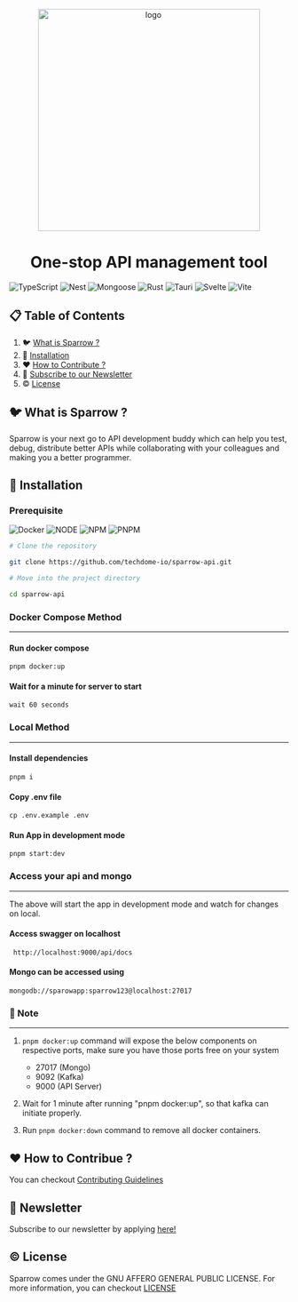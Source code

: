 <p align="center">
<a href="https://sparrows-newsletter.beehiiv.com/subscribe">
<img src="https://sparrowassets.blob.core.windows.net/publicassest/sparrow-logo.png" width="400" alt="logo"/>
</a>
</p>
 
<h1 align="center">
One-stop API management tool
</h1>
 
![TypeScript](https://img.shields.io/badge/-TypeScript-black?style=for-the-badge&logoColor=white&logo=typescript&color=2F73BF)
![Nest](https://img.shields.io/badge/-NestJs-black?style=for-the-badge&logo=nestjs&color=E0234D)
![Mongoose](https://img.shields.io/badge/-MongoDB-black?style=for-the-badge&logoColor=white&logo=mongodb&color=127237)
![Rust](https://img.shields.io/badge/-Rust-black?style=for-the-badge&logoColor=white&logo=rust&color=000000)
![Tauri](https://img.shields.io/badge/Tauri-FFC131?style=for-the-badge&logo=Tauri&logoColor=white)
![Svelte](https://img.shields.io/badge/Svelte-4A4A55?style=for-the-badge&logo=svelte&logoColor=FF3E00)
![Vite](https://img.shields.io/badge/Vite-B73BFE?style=for-the-badge&logo=vite&logoColor=FFD62E)
 
 
## 📋 Table of Contents
 
1. 🐦 [What is Sparrow ?](#what-is-sparrow)
2. 🔨 [Installation](#installation)
3. ❤️ [How to Contribute ?](#contributors)
4. 📨 [Subscribe to our Newsletter](#subscribe-to-our-newsletter)
5. ©️  [License](#license)
 
## <a name="what-is-sparrow">🐦 What is Sparrow ?</a>
 
Sparrow is your next go to API development buddy which can help you test, debug, distribute better APIs while collaborating with your colleagues and making you a better programmer.
 
## <a name="installation">🔨 Installation</a>

### Prerequisite

![Docker](https://img.shields.io/badge/-Docker-black?style=for-the-badge&logoColor=white&logo=docker&color=2496ED)
![NODE](https://img.shields.io/badge/-Node.js-black?style=for-the-badge&logoColor=white&logo=nodedotjs&color=339933)
![NPM](https://img.shields.io/badge/-NPM-black?style=for-the-badge&logoColor=white&logo=npm&color=CB3837)
![PNPM](https://img.shields.io/badge/-PNPM-black?style=for-the-badge&logoColor=white&logo=pnpm&color=CB3837)

```bash
# Clone the repository

git clone https://github.com/techdome-io/sparrow-api.git

# Move into the project directory

cd sparrow-api
```

### Docker Compose Method

---

#### Run docker compose

`pnpm docker:up`

#### Wait for a minute for server to start

`wait 60 seconds`

### Local Method

---

#### Install dependencies

`pnpm i`

#### Copy .env file

`cp .env.example .env`

#### Run App in development mode

`pnpm start:dev`

### Access your api and mongo

---

The above will start the app in development mode and watch for changes on local.

#### Access swagger on localhost

` http://localhost:9000/api/docs`

#### Mongo can be accessed using

`mongodb://sparowapp:sparrow123@localhost:27017`

### 📝 Note

---

1. `pnpm docker:up` command will expose the below components on respective ports, make sure you have those ports free on your system

   - 27017 (Mongo)
   - 9092 (Kafka)
   - 9000 (API Server)

2. Wait for 1 minute after running "pnpm docker:up", so that kafka can initiate properly.

3. Run `pnpm docker:down` command to remove all docker containers.

## <a name="contributors">❤️ How to Contribue ?</a>

You can checkout [Contributing Guidelines](./docs/CONTRIBUTING.md)

## <a name="subscribe-to-our-newsletter">📨 Newsletter</a>

Subscribe to our newsletter by applying [here!](https://sparrows-newsletter.beehiiv.com/subscribe)

## <a name="license">©️ License</a>

Sparrow comes under the GNU AFFERO GENERAL PUBLIC LICENSE. For more information, you can checkout [LICENSE](./LICENSE)

